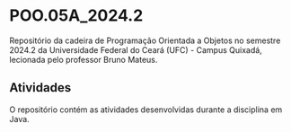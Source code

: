 # POO.05A_2024.2
Repositório da cadeira de Programação Orientada a Objetos no semestre 2024.2 da Universidade Federal do Ceará (UFC) - Campus Quixadá, lecionada pelo professor Bruno Mateus.

## Atividades
O repositório contém as atividades desenvolvidas durante a disciplina em Java.

